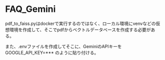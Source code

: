 # FAQ_Gemini

pdf_to_faiss.pyはdockerで実行するのではなく、ローカル環境にvenvなどの仮想環境を作成して、そこでpdfからベクトルデータベースを作成する必要がある。

また、.envファイルを作成してそこに、GeminiのAPIキーをGOOGLE_API_KEY=*** のように貼り付ける。